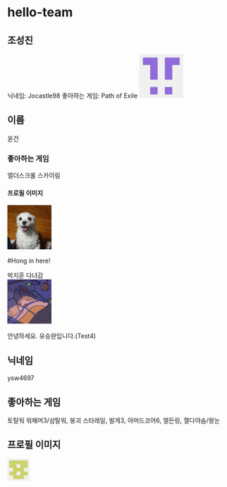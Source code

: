 # hello-team

## 조성진 
닉네임: Jocastle98
좋아하는 게임: Path of Exile
<img src ="./Image/Profile_Jocastle.png" width ="100" height="100">

## 이름
윤건
### 좋아하는 게임
엘더스크롤 스카이림
#### 프로필 이미지
<img src="./Image/YoonGunProfile.jpg" width = "100" height = "100">

#Hong in here!

박지훈 다녀감  
[<img src="./Image/Profile_Jihoon.png" width = "100" height = "100">](https://github.com/pianoop)

안녕하세요. 유승완입니다.(Test4)
## 닉네임
ysw4697
## 좋아하는 게임
토탈워 워해머3/삼탈워, 붕괴 스타레일, 발게3, 아머드코어6, 엘든링, 젤다야숨/왕눈
## 프로필 이미지
<img src="./Image/Profile_ysw4697.png" width = "50" height = "50">